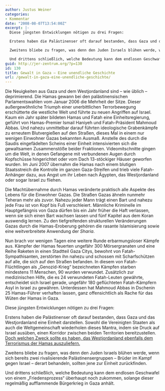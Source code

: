 ```yaml
---
author: Justus Weiner
categories:
- Kommentar
date: "2008-08-07T13:54:00Z"
excerpt: |-
  Diese jüngsten Entwicklungen nötigen zu drei Fragen:

  Erstens haben die Palästinenser oft darauf bestanden, dass Gaza und das Westjordanland eine Einheit darstellen. Sowohl die Vereinigten Staaten als auch die Weltgemeinschaft wiederholen dieses Mantra, indem sie Druck auf Israel ausüben einen Korridor zwischen beiden Territorien bereitzustellen. Doch welchen Zweck sollte es haben, das Westjordanland ebenfalls dem Terrorismus der Hamas auszuliefern.

  Zweitens bliebe zu fragen, was denn den Juden Israels blühen werde, wenn sich bereits zwei rivalisierende Palästinensergruppen – Brüder im Kampf gegen Israel –  derart behandeln, sollten jene zur Einheit zurückfinden.

  Und drittens schließlich, welche Bedeutung kann dem endlosen Geschwafel von einem „Friedensprozess“ überhaupt noch zukommen, solange dieser regelmäßig aufflammende Bürgerkrieg in Gaza anhält.
guid: http://jer-zentrum.org/?p=130
id: 130
title: Gewalt in Gaza – Eine unendliche Geschichte
url: /gewalt-in-gaza-eine-unendliche-geschichte/
---
```



Die Neuigkeiten aus Gaza und dem Westjordanland sind – wie üblich – deprimierend. Die Hamas gewann bei den palästinensischen Parlamentswahlen vom Januar 2006 die Mehrheit der Sitze. Dieser außergewöhnliche Triumph einer unerbittlichen Terrorbewegung erschütterte die westliche Welt und führte zu neuen Angriffen auf Israel. Kaum ein Jahr später bildeten Hamas und Fatah eine Einheitsregierung, geführt von Hamas-Premier Ismail Haniyeh und Fatah-Präsident Mahmoud Abbas. Und nahezu unmittelbar darauf führten ideologische Grabenkämpfe zu erneutem Blutvergießen auf den Straßen, dieses Mal in einem nur wenigen Einwohner Gazas bekannten Ausmaß. Anstelle des durch die Saudis eingefädelten Scheins einer Einheit intensivierten sich die gewaltsamen Zusammenstöße beider Fraktionen. Videomitschnitte gingen um die Welt, in denen Gefangene mit verbundenen Augen durch Kopfschüsse hingerichtet oder vom Dach 13-stöckiger Häuser geworfen wurden. Im Juni 2007 übernahm die Hamas nach einem blutigen Staatsstreich die Kontrolle im ganzen Gaza-Streifen und trieb viele Fatah-Anhänger dazu, aus Angst um ihr Leben nach Ägypten, das Westjordanland oder sogar Israel zu fliehen.

 

Die Machtübernahme durch Hamas veränderte praktisch alle Aspekte des Lebens für die Einwohner Gazas. Die Straßen Gazas ähneln nunmehr Teheran mehr als zuvor. Nahezu jeder Mann trägt einen Bart und nahezu jede Frau ist von Kopf bis Fuß verschleiert. Männliche Kriminelle im Hauptgefängnis von Gaza dürfen bis ein Jahr früher die Haft verlassen, wenn sie sich einen Bart wachsen lassen und fünf Kapitel aus dem Koran auswendig lernen. Zu den tiefgreifenden strukturellen Veränderungen Gazas durch die Hamas-Eroberung gehören die rasante Islamisierung sowie eine weitverbreitete Anwendung der *Sharia*.

 

Nun brach vor wenigen Tagen eine weitere Runde erbarmungsloser Kämpfe aus. Kämpfer der Hamas feuerten ungefähr 300 Mörsergranaten und eine Reihe Raketen in einen Stadtteil Gaza Citys, bewohnt von Fatah-Sympathisanten, zerstörten ihn nahezu und schossen mit Scharfschützen auf alle, die sich auf den Straßen befanden. In diesem von Fatah-Flüchtlingen als „Genozid-Krieg“ bezeichneten Kämpfen starben mindestens 11 Menschen, 90 wurden verwundet. Zusätzlich zur medizinischen Hilfe, die es 24 verwundeten Fatah-Leuten gewährte, entscheidet sich Israel gerade, ungefähr 180 geflüchteten Fatah-Kämpfern Asyl in Israel zu gewähren. Unterdessen hat Mahmoud Abbas in Dschenin 25 Hamas-Führer verhaften lassen, ganz offensichtlich als Rache für das Wüten der Hamas in Gaza.

 

Diese jüngsten Entwicklungen nötigen zu drei Fragen:

 

Erstens haben die Palästinenser oft darauf bestanden, dass Gaza und das Westjordanland eine Einheit darstellen. Sowohl die Vereinigten Staaten als auch die Weltgemeinschaft wiederholen dieses Mantra, indem sie Druck auf Israel ausüben, einen Korridor zwischen beiden Territorien bereitzustellen. [Doch welchen Zweck sollte es haben, das Westjordanland ebenfalls dem Terrorismus der Hamas auszuliefern.]("http://www.jcpa.org/JCPA/Templates/showpage.asp?DBID=1&LNGID=1&TMID=103&FID=448&PID=0&IID=1810")

 

Zweitens bliebe zu fragen, was denn den Juden Israels blühen werde, wenn sich bereits zwei rivalisierende Palästinensergruppen – Brüder im Kampf gegen Israel – derart behandeln, sollten jene zur Einheit zurückfinden.

 

Und drittens schließlich, welche Bedeutung kann dem endlosen Geschwafel von einem „Friedensprozess“ überhaupt noch zukommen, solange dieser regelmäßig aufflammende Bürgerkrieg in Gaza anhält.
